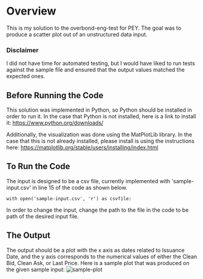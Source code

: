 # Overview
This is my solution to the overbond-eng-test for PEY. The goal was to produce a scatter plot out of an unstructured data input. 

### Disclaimer
I did not have time for automated testing, but I would have liked to run tests against the sample file and ensured that the output values matched the expected ones.

## Before Running the Code
This solution was implemented in Python, so Python should be installed in order to run it. In the case that Python is not installed, here is a link to install it:
https://www.python.org/downloads/

Additionally, the visualization was done using the MatPlotLib library. In the case that this is not already installed, please install is using the instructions here: https://matplotlib.org/stable/users/installing/index.html 

## To Run the Code
The input is designed to be a csv file, currently implemented with 'sample-input.csv' in line 15 of the code as shown below. 
  
```with open('sample-input.csv', 'r') as csvfile: ```

In order to change the input, change the path to the file in the code to be path of the desired input file. 

## The Output
The output should be a plot with the x axis as dates related to Issuance Date, and the y axis corresponds to the numerical values of either the Clean Bid, Clean Ask, or Last Price. Here is a sample plot that was produced on the given sample input: 
![sample-plot](https://user-images.githubusercontent.com/81719754/152703594-ac6b896d-3a9c-4fe7-82c2-0895e7aa6822.png)
